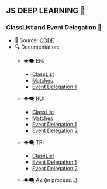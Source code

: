## JS DEEP LEARNING 🦆

### ClassList and Event Delegation 🚀
- 🔑 Source: [CODE](../01ClassListAndEventDelegation/)
- 🔍 Documentation:
    - 👁‍🗨 EN:
        - [ClassList](https://developer.mozilla.org/en-US/docs/Web/API/Element/classList)
        - [Matches](https://developer.mozilla.org/en-US/docs/Web/API/Element/matches)
        - [Event Delegation 1](https://javascript.info/event-delegation)
    - 👁‍🗨 RU:
        - [ClassList](https://developer.mozilla.org/ru/docs/Web/API/Element/classList)
        - [Matches](https://developer.mozilla.org/ru/docs/Web/API/Element/matches)
        - [Event Delegation 1](https://learn.javascript.ru/event-delegation)
        - [Event Delegation 2](https://medium.com/@stasonmars/делегирование-событий-в-javascript-d91cbdd8916a)

    - 👁‍🗨 TR:
        - [ClassList](https://www.webcebir.com/174-javascript-classlist-ile-sinif-ekleme-silme-ve-gecis-efekti-dersi.html)
        - [Event Delegation 1](https://bit.ly/3LFaeAG)
        - [Event Delegation 2](https://www.webcebir.com/181-javascript-event-delegation-dersi.html)
        
    - 👁‍🗨 AZ (in process...)
